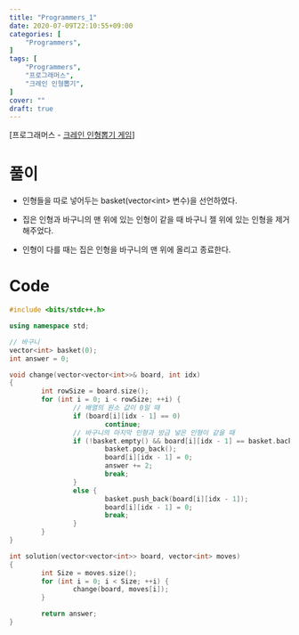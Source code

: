 ```yaml
---
title: "Programmers_1"
date: 2020-07-09T22:10:55+09:00
categories: [
	"Programmers",
]
tags: [
	"Programmers",
	"프로그래머스",
	"크레인 인형뽑기",
]
cover: ""
draft: true
---
```

[프로그래머스 - [크레인 인형뽑기 게임](https://programmers.co.kr/learn/courses/30/lessons/64061)]


# 풀이
- 인형들을 따로 넣어두는 basket(vector&lt;int&gt; 변수)을 선언하였다.

- 집은 인형과 바구니의 맨 위에 있는 인형이 같을 때 바구니 젤 위에 있는 인형을 제거해주었다.

- 인형이 다를 때는 집은 인형을 바구니의 맨 위에 올리고 종료한다.
# Code
```C++
#include <bits/stdc++.h>

using namespace std;

// 바구니
vector<int> basket(0);
int answer = 0;

void change(vector<vector<int>>& board, int idx)
{
        int rowSize = board.size();
        for (int i = 0; i < rowSize; ++i) {
                // 배열의 원소 값이 0일 때
                if (board[i][idx - 1] == 0)
                        continue;
                // 바구니의 마지막 인형과 방금 넣은 인형이 같을 때
                if (!basket.empty() && board[i][idx - 1] == basket.back()) {
                        basket.pop_back();
                        board[i][idx - 1] = 0;
                        answer += 2;
                        break;
                }
                else {
                        basket.push_back(board[i][idx - 1]);
                        board[i][idx - 1] = 0;
                        break;
                }
        }
}

int solution(vector<vector<int>> board, vector<int> moves)
{
        int Size = moves.size();
        for (int i = 0; i < Size; ++i) {
                change(board, moves[i]);
        }

        return answer;
}
```